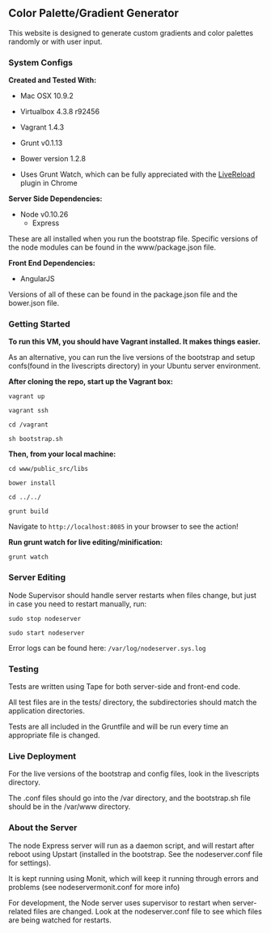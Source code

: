 ## Color Palette/Gradient Generator ##

This website is designed to generate custom gradients and color palettes randomly or with user input.

### System Configs ###

**Created and Tested With:**

* Mac OSX 10.9.2
* Virtualbox 4.3.8 r92456
* Vagrant 1.4.3
* Grunt v0.1.13
* Bower version 1.2.8

* Uses Grunt Watch, which can be fully appreciated with the [LiveReload](https://chrome.google.com/webstore/detail/livereload/jnihajbhpnppcggbcgedagnkighmdlei/details) plugin in Chrome

**Server Side Dependencies:**

* Node v0.10.26
	* Express

These are all installed when you run the bootstrap file. Specific versions of the node modules can be found in the www/package.json file.

**Front End Dependencies:**
* AngularJS

Versions of all of these can be found in the package.json file and the bower.json file.

### Getting Started ###

**To run this VM, you should have Vagrant installed. It makes things easier.**

As an alternative, you can run the live versions of the bootstrap and setup confs(found in the livescripts directory) in your Ubuntu server environment.

**After cloning the repo, start up the Vagrant box:**

`vagrant up`

`vagrant ssh`

`cd /vagrant`

`sh bootstrap.sh`

**Then, from your local machine:**

`cd www/public_src/libs`

`bower install`

`cd ../../`

`grunt build`

Navigate to `http://localhost:8085` in your browser to see the action!

**Run grunt watch for live editing/minification:**

`grunt watch`

### Server Editing ###

Node Supervisor should handle server restarts when files change, but just in case you need to restart manually, run:

`sudo stop nodeserver`

`sudo start nodeserver`

Error logs can be found here: `/var/log/nodeserver.sys.log`


### Testing ###

Tests are written using Tape for both server-side and front-end code.

All test files are in the tests/ directory, the subdirectories should match the application directories.

Tests are all included in the Gruntfile and will be run every time an appropriate file is changed.

### Live Deployment ###

For the live versions of the bootstrap and config files, look in the livescripts directory.

The .conf files should go into the /var directory, and the bootstrap.sh file should be in the /var/www directory.

### About the Server ###

The node Express server will run as a daemon script, and will restart after reboot using Upstart (installed in the bootstrap. See the nodeserver.conf file for settings).

It is kept running using Monit, which will keep it running through errors and problems (see nodeservermonit.conf for more info)

For development, the Node server uses supervisor to restart when server-related files are changed. Look at the nodeserver.conf file to see which files are being watched for restarts.
